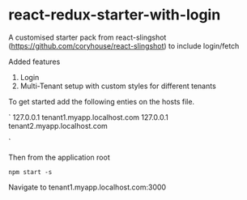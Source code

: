 # react-redux-starter-with-login
A customised starter pack from react-slingshot (https://github.com/coryhouse/react-slingshot) to include login/fetch 


Added features 

1. Login 
2. Multi-Tenant setup with custom styles for different tenants 

To get started add the following enties on the hosts file. 

`
127.0.0.1 tenant1.myapp.localhost.com
127.0.0.1 tenant2.myapp.localhost.com

`

Then from the application root

`
npm start -s
`

Navigate to tenant1.myapp.localhost.com:3000 
